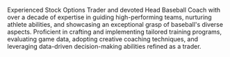 Experienced Stock Options Trader and devoted Head Baseball Coach with over a decade of expertise in
guiding high-performing teams, nurturing athlete abilities, and showcasing an exceptional grasp of baseball's
diverse aspects. Proficient in crafting and implementing tailored training programs, evaluating game data,
adopting creative coaching techniques, and leveraging data-driven decision-making abilities refined as a
trader. 

<!---
kraimo2/kraimo2 is a ✨ special ✨ repository because its `README.md` (this file) appears on your GitHub profile.
You can click the Preview link to take a look at your changes.
--->

